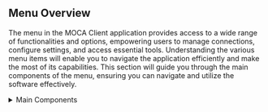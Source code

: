 ## Menu Overview

The menu in the MOCA Client application provides access to a wide range of functionalities and options, empowering users to manage connections, configure settings, and access essential tools. Understanding the various menu items will enable you to navigate the application efficiently and make the most of its capabilities. This section will guide you through the main components of the menu, ensuring you can navigate and utilize the software effectively.

<details>

<summary> Main Components </summary>

1. File
2. Edit
3. Tools
4. MTF
5. DATA
6. Display
7. Options
8. Source Code
9. Moca Log
10. Scripts
11. Smart Connect
12. Addons
13. Help

</details>